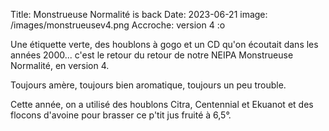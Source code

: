 Title: Monstrueuse Normalité is back 
Date: 2023-06-21
image: /images/monstrueusev4.png
Accroche: version 4 :o

Une étiquette verte, des houblons à gogo et un CD qu'on écoutait dans les années 2000...  c'est le retour du retour de notre NEIPA Monstrueuse Normalité, en version 4. 

Toujours amère, toujours bien aromatique, toujours un peu trouble.

Cette année, on a utilisé des houblons Citra, Centennial et Ekuanot et des flocons d'avoine pour brasser ce p'tit jus fruité à 6,5°.





